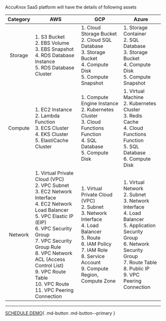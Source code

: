 
AccuKnox SaaS platform will have the details of following assets

| Category | AWS | GCP | Azure |
|:--------:|-----|-----|-------|
| Storage | 1. S3 Bucket<br>2. EBS Volume<br>3. EBS Snapshot<br>4. RDS Database Instance<br>5. RDS Database Cluster | 1. Cloud Storage Bucket<br>2. Cloud SQL Database<br>3. Storage Bucket<br>4. Compute Disk<br>5. Compute Snapshot | 1. Storage Container<br>2. SQL Database<br>3. Storage Bucket<br>4. Compute Disk<br>5. Compute Snapshot |
| Compute | 1. EC2 Instance<br>2. Lambda Function<br>3. ECS Cluster<br>4. EKS Cluster<br>5. ElastiCache Cluster | 1. Compute Engine Instance<br>2. Kubernetes Cluster<br>3. Cloud Functions Function<br>4. SQL Database<br>5. Compute Disk | 1. Virtual Machine<br>2. Kubernetes Cluster<br>3. Redis Cache<br>4. Cloud Functions Function<br>5. SQL Database<br>6. Compute Disk |
| Network | 1. Virtual Private Cloud (VPC)<br>2. VPC Subnet<br>3. EC2 Network Interface<br>4. EC2 Network Load Balancer<br>5. VPC Elastic IP (EIP)<br>6. VPC Security Group<br>7. VPC Security Group Rule<br>8. VPC Network ACL (Access Control List)<br>9. VPC Route Table<br>10. VPC Route<br>11. VPC Peering Connection | 1. Virtual Private Cloud (VPC)<br>2. Subnet<br>3. Network Interface<br>4. Load Balancer<br>5. Route<br>6. IAM Policy<br>7. IAM Role<br>8. Service Account<br>9. Compute Region, Compute Zone | 1. Virtual Network<br>2. Subnet<br>3. Network Interface<br>4. Load Balancer<br>5. Application Security Group<br>6. Network Security Group<br>7. Route Table<br>8. Public IP<br>9. VPC Peering Connection |



- - -
[SCHEDULE DEMO](https://www.accuknox.com/contact-us){ .md-button .md-button--primary }